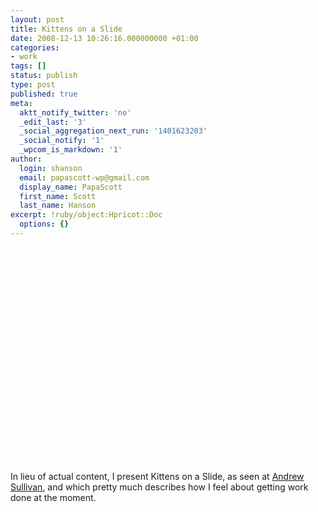 ```yaml
---
layout: post
title: Kittens on a Slide
date: 2008-12-13 10:26:16.000000000 +01:00
categories:
- work
tags: []
status: publish
type: post
published: true
meta:
  aktt_notify_twitter: 'no'
  _edit_last: '3'
  _social_aggregation_next_run: '1401623203'
  _social_notify: '1'
  _wpcom_is_markdown: '1'
author:
  login: shanson
  email: papascott-wp@gmail.com
  display_name: PapaScott
  first_name: Scott
  last_name: Hanson
excerpt: !ruby/object:Hpricot::Doc
  options: {}
---
```

<p><object width="425" height="344"><param name="movie" value="http://www.youtube.com/v/1hhW76BIwP4&hl=en&fs=1" /><param name="allowFullScreen" value="true" /><param name="allowscriptaccess" value="always" /><embed src="http://www.youtube.com/v/1hhW76BIwP4&hl=en&fs=1" type="application/x-shockwave-flash" allowscriptaccess="always" allowfullscreen="true" width="425" height="344" /></object></p>
<p>In lieu of actual content, I present Kittens on a Slide, as seen at <a href="http://andrewsullivan.theatlantic.com/the_daily_dish/2008/12/mental-marathon.html">Andrew Sullivan</a>, and which pretty much describes how I feel about getting work done at the moment.</p>
